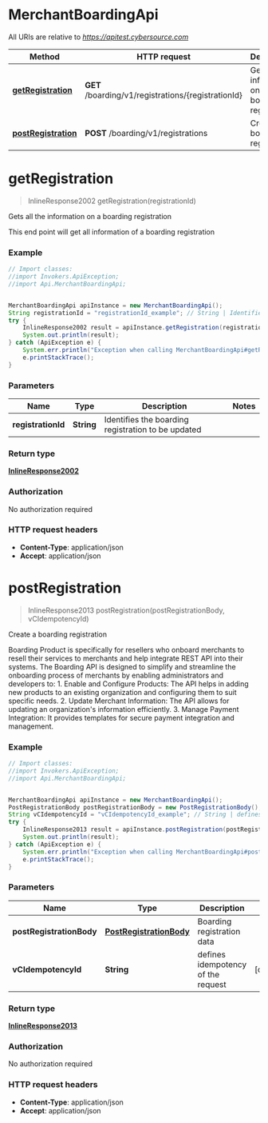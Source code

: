# MerchantBoardingApi

All URIs are relative to *https://apitest.cybersource.com*

Method | HTTP request | Description
------------- | ------------- | -------------
[**getRegistration**](MerchantBoardingApi.md#getRegistration) | **GET** /boarding/v1/registrations/{registrationId} | Gets all the information on a boarding registration
[**postRegistration**](MerchantBoardingApi.md#postRegistration) | **POST** /boarding/v1/registrations | Create a boarding registration


<a name="getRegistration"></a>
# **getRegistration**
> InlineResponse2002 getRegistration(registrationId)

Gets all the information on a boarding registration

This end point will get all information of a boarding registration 

### Example
```java
// Import classes:
//import Invokers.ApiException;
//import Api.MerchantBoardingApi;


MerchantBoardingApi apiInstance = new MerchantBoardingApi();
String registrationId = "registrationId_example"; // String | Identifies the boarding registration to be updated
try {
    InlineResponse2002 result = apiInstance.getRegistration(registrationId);
    System.out.println(result);
} catch (ApiException e) {
    System.err.println("Exception when calling MerchantBoardingApi#getRegistration");
    e.printStackTrace();
}
```

### Parameters

Name | Type | Description  | Notes
------------- | ------------- | ------------- | -------------
 **registrationId** | **String**| Identifies the boarding registration to be updated |

### Return type

[**InlineResponse2002**](InlineResponse2002.md)

### Authorization

No authorization required

### HTTP request headers

 - **Content-Type**: application/json
 - **Accept**: application/json

<a name="postRegistration"></a>
# **postRegistration**
> InlineResponse2013 postRegistration(postRegistrationBody, vCIdempotencyId)

Create a boarding registration

Boarding Product is specifically for resellers who onboard merchants to resell their services to merchants and help integrate REST API into their systems.  The Boarding API is designed to simplify and streamline the onboarding process of merchants by enabling administrators and developers to: 1. Enable and Configure Products: The API helps in adding new products to an existing organization and configuring them to suit specific needs. 2. Update Merchant Information: The API allows for updating an organization&#39;s information efficiently. 3. Manage Payment Integration: It provides templates for secure payment integration and management. 

### Example
```java
// Import classes:
//import Invokers.ApiException;
//import Api.MerchantBoardingApi;


MerchantBoardingApi apiInstance = new MerchantBoardingApi();
PostRegistrationBody postRegistrationBody = new PostRegistrationBody(); // PostRegistrationBody | Boarding registration data
String vCIdempotencyId = "vCIdempotencyId_example"; // String | defines idempotency of the request
try {
    InlineResponse2013 result = apiInstance.postRegistration(postRegistrationBody, vCIdempotencyId);
    System.out.println(result);
} catch (ApiException e) {
    System.err.println("Exception when calling MerchantBoardingApi#postRegistration");
    e.printStackTrace();
}
```

### Parameters

Name | Type | Description  | Notes
------------- | ------------- | ------------- | -------------
 **postRegistrationBody** | [**PostRegistrationBody**](PostRegistrationBody.md)| Boarding registration data |
 **vCIdempotencyId** | **String**| defines idempotency of the request | [optional]

### Return type

[**InlineResponse2013**](InlineResponse2013.md)

### Authorization

No authorization required

### HTTP request headers

 - **Content-Type**: application/json
 - **Accept**: application/json


